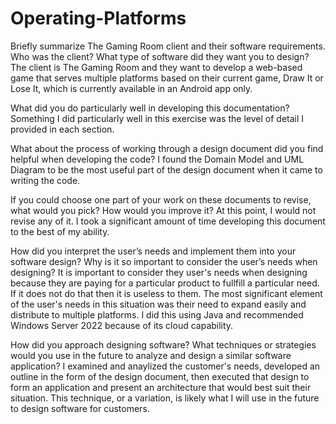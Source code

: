 # Operating-Platforms

Briefly summarize The Gaming Room client and their software requirements. Who was the client? What type of software did they want you to design?
The client is The Gaming Room and they want to develop a web-based game that serves multiple platforms based on their current game, Draw It or Lose It, which is currently available in an Android app only. 

What did you do particularly well in developing this documentation?
Something I did particularly well in this exercise was the level of detail I provided in each section.

What about the process of working through a design document did you find helpful when developing the code?
I found the Domain Model and UML Diagram to be the most useful part of the design document when it came to writing the code.

If you could choose one part of your work on these documents to revise, what would you pick? How would you improve it?
At this point, I would not revise any of it. I took a significant amount of time developing this document to the best of my ability.

How did you interpret the user’s needs and implement them into your software design? Why is it so important to consider the user’s needs when designing?
It is important to consider they user's needs when designing because they are paying for a particular product to fullfill a particular need. If it does not do that then it is useless to them. The most significant element of the user's needs in this situation was their need to expand easily and distribute to multiple platforms. I did this using Java and recommended Windows Server 2022 because of its cloud capability.

How did you approach designing software? What techniques or strategies would you use in the future to analyze and design a similar software application?
I examined and anaylized the customer's needs, developed an outline in the form of the design document, then executed that design to form an application and present an architecture that would best suit their situation. This technique, or a variation, is likely what I will use in the future to design software for customers.
